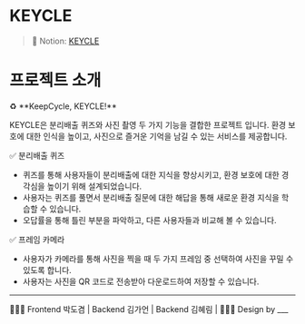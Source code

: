 # KEYCLE

> 🔗 Notion: [KEYCLE](https://fast-colony-5b0.notion.site/KEYCLE-d4a1c4016c1146e2be2dfbf3459df359?pvs=4)

# 프로젝트 소개

<aside>
♻️ **KeepCycle, KEYCLE!**

KEYCLE은 분리배출 퀴즈와 사진 촬영 두 가지 기능을 결합한 프로젝트 입니다.
환경 보호에 대한 인식을 높이고, 사진으로 즐거운 기억을 남길 수 있는 서비스를 제공합니다.

✅ 분리배출 퀴즈

- 퀴즈를 통해 사용자들이 분리배출에 대한 지식을 향상시키고, 환경 보호에 대한 경각심을 높이기 위해 설계되었습니다.
- 사용자는 퀴즈를 풀면서 분리배출 질문에 대한 해답을 통해 새로운 환경 지식을 학습할 수 있습니다.
- 오답률을 통해 틀린 부분을 파악하고, 다른 사용자들과 비교해 볼 수 있습니다.

✅ 프레임 카메라

- 사용자가 카메라를 통해 사진을 찍을 때 두 가지 프레임 중 선택하여 사진을 꾸밀 수 있도록 합니다.
- 사용자는 사진을 QR 코드로 전송받아 다운로드하여 저장할 수 있습니다.

---

🧑🏻‍💻 Frontend 박도겸 | Backend 김가언 | Backend 김혜림 | 👩🏻‍🎨 Design by \_\_\_

</aside>
